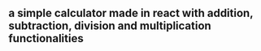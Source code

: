 ## a simple calculator made in react with addition, subtraction, division and multiplication functionalities